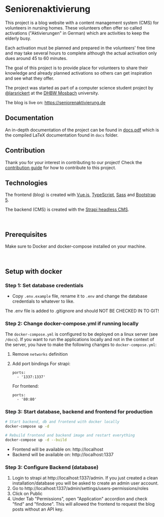 # Seniorenaktivierung

This project is a blog website with a content management system (CMS) for volunteers in nursing homes. These volunteers often offer so called activations ("Aktivierungen" in German) which are activities to keep the elderly busy.

Each activation must be planned and prepared in the volunteers' free time and may take several hours to complete although the actual activation only dues around 45 to 60 minutes.

The goal of this project is to provide place for volunteers to share their knowledge and already planned activations so others can get inspiration and see what they offer.

The project was started as part of a computer science student project by [@larsrickert](https://github.com/larsrickert) at the [DHBW Mosbach](https://www.mosbach.dhbw.de) university.

The blog is live on: https://seniorenaktivierung.de

## Documentation

An in-depth documentation of the project can be found in [docs.pdf](./docs.pdf) which is the compiled LaTeX documentation found in `docs` folder.

## Contribution

Thank you for your interest in contributing to our project! Check the [contribution guide](./CONTRIBUTING.md) for how to contribute to this project.

## Technologies

The frontend (blog) is created with [Vue.js](https://vuejs.org), [TypeScript](https://www.typescriptlang.org), [Sass](https://sass-lang.com) and [Bootstrap 5](https://getbootstrap.com).

The backend (CMS) is created with the [Strapi headless CMS](https://strapi.io).

<br>

## Prerequisites

Make sure to Docker and docker-compose installed on your machine.

<br>

## Setup with docker

### Step 1: Set database credentials

- Copy `.env.example` file, rename it to `.env` and change the database credentials to whatever to like.

The .env file is added to .gitignore and should NOT BE CHECKED IN TO GIT!

### Step 2: Change docker-compose.yml if running locally

The `docker-compose.yml` is configured to be deployed on a linux server (see `/docs`). If you want to run the applications locally and not in the context of the server, you have to make the following changes to `docker-compose.yml`:

1. Remove `networks` definition
2. Add port bindings
   For strapi:

   ```
   ports:
     - '1337:1337'
   ```

   For frontend:

   ```
   ports:
     - '80:80'
   ```

### Step 3: Start database, backend and frontend for production

```bash
# Start backend, db and frontend with docker locally
docker-compose up -d
```

```bash
# Rebuild frontend and backend image and restart everything
docker-compose up -d --build
```

- Frontend will be available on: http://localhost
- Backend will be available on: http://localhost:1337

### Step 3: Configure Backend (database)

1. Login to strapi at http://localhost:1337/admin. If you just created a clean installation/database you will be asked to create an admin user account.
2. Go to http://localhost:1337/admin/settings/users-permissions/roles
3. Click on Public
4. Under Tab "Permissions", open "Application" accordion and check "find" and "findone". This will allowed the frontend to request the blog posts without an API key.
